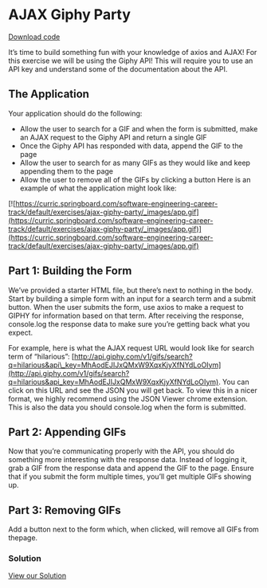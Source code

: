 # AJAX Giphy Party

[Download code](https://curric.springboard.com/software-engineering-career-track/default/exercises/ajax-giphy-party.zip)

It’s time to build something fun with your knowledge of axios and AJAX! For this exercise we will be using the Giphy API! This will require you to use an API key and understand some of the documentation about the API.

## The Application
Your application should do the following:

- Allow the user to search for a GIF and when the form is submitted, make an AJAX request to the Giphy API and return a single GIF
- Once the Giphy API has responded with data, append the GIF to the page
- Allow the user to search for as many GIFs as they would like and keep appending them to the page
- Allow the user to remove all of the GIFs by clicking a button
Here is an example of what the application might look like:


[![https://curric.springboard.com/software-engineering-career-track/default/exercises/ajax-giphy-party/_images/app.gif](https://curric.springboard.com/software-engineering-career-track/default/exercises/ajax-giphy-party/_images/app.gif)](https://curric.springboard.com/software-engineering-career-track/default/exercises/ajax-giphy-party/_images/app.gif)

Part 1: Building the Form
-------------------------

We’ve provided a starter HTML file, but there’s next to nothing in the body. Start by building a simple form with an input for a search term and a submit button. When the user submits the form, use axios to make a request to GIPHY for information based on that term. After receiving the response, console.log the response data to make sure you’re getting back what you expect.

For example, here is what the AJAX request URL would look like for search term of “hilarious”: [http://api.giphy.com/v1/gifs/search?q=hilarious&api\_key=MhAodEJIJxQMxW9XqxKjyXfNYdLoOIym](http://api.giphy.com/v1/gifs/search?q=hilarious&api_key=MhAodEJIJxQMxW9XqxKjyXfNYdLoOIym). You can click on this URL and see the JSON you will get back. To view this in a nicer format, we highly recommend using the JSON Viewer chrome extension. This is also the data you should console.log when the form is submitted.

Part 2: Appending GIFs
----------------------

Now that you’re communicating properly with the API, you should do something more interesting with the response data. Instead of logging it, grab a GIF from the response data and append the GIF to the page. Ensure that if you submit the form multiple times, you’ll get multiple GIFs showing up.

Part 3: Removing GIFs
---------------------

Add a button next to the form which, when clicked, will remove all GIFs from thepage.

### Solution

[View our Solution](solution/index.html)